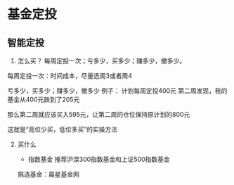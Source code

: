 # 基金定投
## 智能定投
1. 怎么买？
每周定投一次；亏多少，买多少；赚多少，撤多少。

每周定投一次：时间成本，尽量选周3或者周4

亏多少，买多少；赚多少，撤多少
例子：
计划每周定投400元
第二周发现，我的基金从400元跌到了205元

那么第二周就应该买入595元，让第二周的仓位保持原计划的800元

这就是“高位少买，低位多买”的实操方法

2. 买什么
   * 指数基金
   推荐沪深300指数基金和上证500指数基金

   挑选基金：晨星基金网
